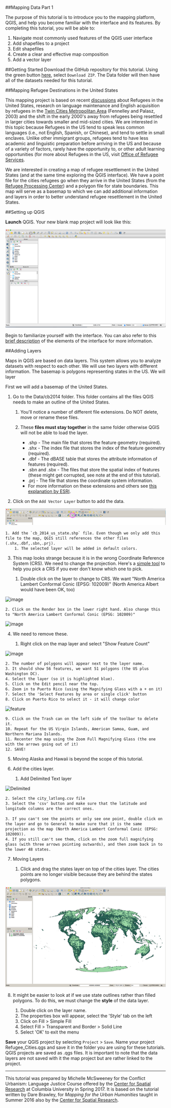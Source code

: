 
##Mapping Data Part 1

The purpose of this tutorial is to introduce you to the mapping platform, QGIS, and help you become familiar with the interface and its features. By completing this tutorial, you will be able to:

1. Navigate most commonly used features of the QGIS user interface 
2. Add shapefiles to a project
2. Edit shapefiles 
3. Create a clear and effective map composition
4. Add a vector layer


##Getting Started
Download the GitHub repository for this tutorial. Using the green button [here](https://github.com/michellejm/ConflictUrbanism_LanguageJustice), select `Download ZIP`. The Data folder will then have all of the datasets needed for this tutorial. 

##Mapping Refugee Destinations in the United States

This mapping project is based on recent [discussions](https://www.thisamericanlife.org/radio-archives/episode/600/will-i-know-anyone-at-this-party?act=1") about Refugees in the United States, research on language maintenance and English acquisition by refugees in the [Twin Cities Metropolitan Area](http://onlinelibrary.wiley.com/doi/10.1111/j.0020-7985.2003.00262.x/full) (Fennelley and Palasz, 2003) and the shift in the early 2000's away from refugees being resettled in larger cities towards smaller and mid-sized cities. We are interested in this topic because Refugees in the US tend to speak less common languages (i.e., not English, Spanish, or Chinese), and tend to settle in small enclaves. Unlike other immigrant groups, refugees tend to have less academic and linguistic preparation before arriving in the US and because of a variety of factors, rarely have the opportunity to, or other adult learning opportunities (for more about Refugees in the US, visit [Office of Refugee Services](http://www.acf.hhs.gov/orr).

We are interested in creating a map of refugee resettlement in the United States (and at the same time exploring the QGIS interface). We have a point file for the cities refugees go when they arrive in the United States (from the [Refugee Processing Center](http://www.wrapsnet.org/Reports/InteractiveReporting/tabid/393/EnumType/Report/Default.aspx?ItemPath=/rpt_WebArrivalsReports/MX%20-%20Arrivals%20by%20Destination%20and%20Nationality)) and a polygon file for state boundaries. This map will serve as a basemap to which we can add additional information and layers in order to better understand refugee resettlement in the United States.

##Setting up QGIS

**Launch** QGIS. Your new blank map project will look like this:

![blank](https://github.com/CenterForSpatialResearch/MappingForTheUrbanHumanities/blob/master/Tutorials/Images/MappingData01/01_OpenQGIS.png)

Begin to familiarize yourself with the interface. You can also refer to this [brief description](https://github.com/CenterForSpatialResearch/MappingForTheUrbanHumanities/blob/master/Resources/QGIS_InterfaceDescription.md) of the elements of the interface for more information. 

##Adding Layers

Maps in QGIS are based on data layers. This system allows you to analyze datasets with respect to each other. We will use two layers with different information. The basemap is polygons representing states in the US. We will layer 

First we will add a basemap of the United States. 

1. Go to the Data/cb2014 folder. This folder contains all the files QGIS needs to make an outline of the United States. 
	1. You'll notice a number of different file extensions. Do NOT delete, move or rename these files.
	2. These **files must stay together** in the same folder otherwise QGIS will not be able to load the layer.

		* .shp - The main file that stores the feature geometry (required).
		* .shx - The index file that stores the index of the feature geometry (required).
		* .dbf - The dBASE table that stores the attribute information of features (required).
		* .sbn and .sbx - The files that store the spatial index of features (these might get corrupted, see note at the end of this tutorial).
		* .prj - The file that stores the coordinate system information.
		* For more information on these extensions and others see [this explanation by ESRI](http://webhelp.esri.com/arcgisdesktop/9.2/index.cfm?TopicName=Shapefile_file_extensions).

2. Click on the `Add Vector Layer` button to add the data. 

![vector](https://github.com/CenterForSpatialResearch/MappingForTheUrbanHumanities/blob/master/Tutorials/Images/MappingData01/02_Adding_Layers_Vector.png)

	1. Add the `cb_2014_us_state.shp` file. Even though we only add this file to the map, QGIS still references the other files (.shx,.dbf,.sbn,.prj). 
		1. The selected layer will be added in default colors. 

3. This map looks strange because it is in the wrong Coordinate Reference System (CRS). We need to change the projection. Here's a [simple tool](http://projectionwizard.org/) to help you pick a CRS if you ever don't know which one to pick. 

	1. Double click on the layer to change to CRS. We want "North America Lambert Conformal Conic (EPSG: 102009)" (North America Albert would have been OK, too)

![image](https://github.com/michellejm/ConflictUrbanism_LanguageJustice/blob/master/Images/CRS.tiff)

	2. Click on the Render box in the lower right hand. Also change this to "North America Lambert Conformal Conic (EPSG: 102009)"
	
![image](https://github.com/michellejm/ConflictUrbanism_LanguageJustice/blob/master/Images/projection.tiff)

4.  We need to remove these.	

	1. Right click on the map layer and select "Show Feature Count"
	
![image](https://github.com/michellejm/ConflictUrbanism_LanguageJustice/blob/master/Images/featurecount.tiff)

	2. The number of polygons will appear next to the layer name.
	3. It should show 56 features, we want 51 polygons (the US plus Washington DC).
	4. Select the layer (so it is highlighted blue).
	5. Click on the Edit pencil near the top.
	6. Zoom in to Puerto Rico (using the Magnifying Glass with a + on it)
	7. Select the 'Select Features by area or single click' button
	8. Click on Puerto Rico to select it - it will change color
	
![feature](https://github.com/michellejm/ConflictUrbanism_LanguageJustice/blob/master/Images/featuresbyarea.tiff)

	9. Click on the Trash can on the left side of the toolbar to delete it.
	10. Repeat for the US Virgin Islands, American Samoa, Guam, and Northern Mariana Islands.
	11. Recenter the map using the Zoom Full Magnifying Glass (the one with the arrows going out of it) 
	12. SAVE!

5. Moving Alaska and Hawaii is beyond the scope of this tutorial. 

6. Add the cities layer. 
	1. Add Delimited Text layer
	
![Delimited](https://github.com/michellejm/ConflictUrbanism_LanguageJustice/blob/master/Images/Delimited.tiff)

	2. Select the city_latlong.csv file
	3. Select the 'csv' button and make sure that the latitude and longitude columns are the correct ones.
	
	3. If you can't see the points or only see one point, double click on the layer and go to General to make sure that it is the same projection as the map (North America Lambert Conformal Conic (EPSG: 102009)).
	4. If you still can't see them, click on the zoom full magnifying glass (with three arrows pointing outwards), and then zoom back in to the lower 48 states.

7. Moving Layers

	1. Click and drag the states layer on top of the cities layer. The cities points are no longer visible because they are behind the states polygons. 

![order](https://github.com/CenterForSpatialResearch/MappingForTheUrbanHumanities/blob/master/Tutorials/Images/MappingData01/03_Adding_Layers.png)

8. It might be easier to look at if we use state outlines rather than filled polygons. To do this, we must change the **style** of the data layer. 

	1. Double click on the layer name.
	2. The properties box will appear, select the 'Style' tab on the left
	3. Click on Fill > Simple Fill
	4. Select Fill > Transparent and Border > Solid Line
	5. Select 'OK' to exit the menu

**Save** your QGIS project by selecting `Project` > `Save`. Name your project Refugee_Cities.qgs and save it in the folder you are using for these tutorials. QGIS projects are saved as .qgs files. It is important to note that the data layers are not saved with it the map project but are rather linked to the project.


__________________________________________________________________________________________

This tutorial was prepared by Michelle McSweeney for the Conflict Urbanism: Language Justice Course offered by the [Center for Spatial Research](http://c4sr.columbia.edu) at Columbia University in Spring 2017. 
It is based on the tutorial written by Dare Brawley, for *Mapping for the Urban Humanities* taught in Summer 2016 also by the [Center for Spatial Research](http://c4sr.columbia.edu).






